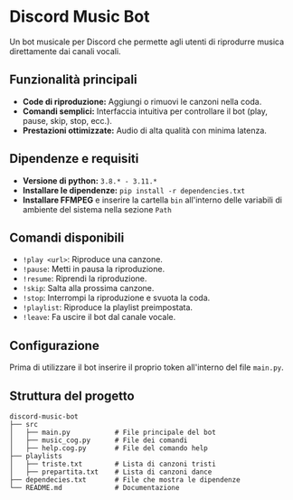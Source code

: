 # Discord Music Bot 

Un bot musicale per Discord che permette agli utenti di riprodurre musica direttamente dai canali vocali.

## Funzionalità principali 

- **Code di riproduzione:** Aggiungi o rimuovi le canzoni nella coda.
- **Comandi semplici:** Interfaccia intuitiva per controllare il bot (play, pause, skip, stop, ecc.).
- **Prestazioni ottimizzate:** Audio di alta qualità con minima latenza.

## Dipendenze e requisiti

- **Versione di python:** `3.8.* - 3.11.*`
- **Installare le dipendenze:** `pip install -r dependencies.txt`
- **Installare FFMPEG** e inserire la cartella `bin` all'interno delle variabili di ambiente del sistema nella sezione `Path`

## Comandi disponibili 

- `!play <url>`: Riproduce una canzone.
- `!pause`: Metti in pausa la riproduzione.
- `!resume`: Riprendi la riproduzione.
- `!skip`: Salta alla prossima canzone.
- `!stop`: Interrompi la riproduzione e svuota la coda.
- `!playlist`: Riproduce la playlist preimpostata.
- `!leave`: Fa uscire il bot dal canale vocale.

## Configurazione 

Prima di utilizzare il bot inserire il proprio token all'interno del file `main.py`.

## Struttura del progetto 

```
discord-music-bot
├── src
│   ├── main.py           # File principale del bot
│   ├── music_cog.py      # File dei comandi
│   ├── help.cog.py       # File del comando help
├── playlists
│   ├── triste.txt        # Lista di canzoni tristi
│   ├── prepartita.txt    # Lista di canzoni dance
├── dependecies.txt       # File che mostra le dipendenze
└── README.md             # Documentazione
```
